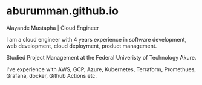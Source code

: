 # aburumman.github.io

Alayande Mustapha | Cloud Engineer

I am a cloud engineer with 4 years experience in software development, web development, cloud deployment, product management.

Studied Project Management at the Federal Univeristy of Technology Akure.

I've experience with AWS, GCP, Azure, Kubernetes, Terraform, Promethues, Grafana, docker, Github Actions etc.

